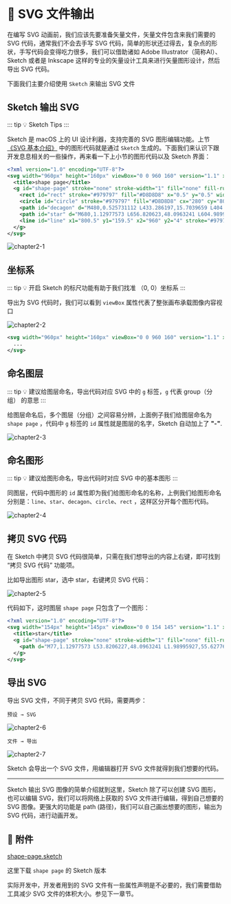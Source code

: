 # 📃 SVG 文件输出

在编写 SVG 动画前，我们应该先要准备矢量文件，矢量文件包含来我们需要的 SVG 代码，通常我们不会去手写 SVG 代码，简单的形状还过得去，复杂点的形状，手写代码会变得吃力很多，我们可以借助诸如 Adobe Illustrator（简称AI）、Sketch 或者是 Inkscape 这样的专业的矢量设计工具来进行矢量图形设计，然后导出 SVG 代码。

下面我们主要介绍使用 `Sketch` 来输出 SVG 文件

## Sketch 输出 SVG

::: tip
💡 Sketch Tips
:::

Sketch 是 macOS 上的 UI 设计利器，支持完善的 SVG 图形编辑功能。上节[《SVG 基本介绍》](chapter1.md) 中的图形代码就是通过 `Sketch` 生成的。下面我们来认识下跟开发息息相关的一些操作，再来看一下上小节的图形代码以及 Sketch 界面：

```xml
<?xml version="1.0" encoding="UTF-8"?>
<svg width="960px" height="160px" viewBox="0 0 960 160" version="1.1" xmlns="http://www.w3.org/2000/svg" xmlns:xlink="http://www.w3.org/1999/xlink">
  <title>shape page</title>
  <g id="shape-page" stroke="none" stroke-width="1" fill="none" fill-rule="evenodd">
    <rect id="rect" stroke="#979797" fill="#D8D8D8" x="0.5" y="0.5" width="159" height="159"></rect>
    <circle id="circle" stroke="#979797" fill="#D8D8D8" cx="280" cy="80" r="79.5"></circle>
    <path id="decagon" d="M480,0.525731112 L433.286197,15.7039659 L404.415479,55.4411003 L404.415479,104.5589 L433.286197,144.296034 L480,159.474269 L526.713803,144.296034 L555.584521,104.5589 L555.584521,55.4411003 L526.713803,15.7039659 L480,0.525731112 Z" stroke="#979797" fill="#D8D8D8"></path>
    <path id="star" d="M680,1.12977573 L656.820623,48.0963241 L604.989959,55.6277604 L642.49498,92.1861198 L633.641245,143.807352 L680,119.435112 L726.358755,143.807352 L717.50502,92.1861198 L755.010041,55.6277604 L703.179377,48.0963241 L680,1.12977573 Z" stroke="#979797" fill="#D8D8D8"></path>
    <line id="line" x1="800.5" y1="159.5" x2="960" y2="4" stroke="#979797" stroke-linecap="square"></line>
  </g>
</svg>
```

![chapter2-1](./public/chapter2-1.png)

## 坐标系

::: tip
💡 开启 Sketch 的标尺功能有助于我们找准 （0, 0）坐标系
:::

导出为 SVG 代码时，我们可以看到 `viewBox` 属性代表了整张画布承载图像内容视口

![chapter2-2](./public/chapter2-2.png)

```xml
<svg width="960px" height="160px" viewBox="0 0 960 160" version="1.1" xmlns="http://www.w3.org/2000/svg" xmlns:xlink="http://www.w3.org/1999/xlink">
  ...
</svg>
```

## 命名图层

::: tip
💡 建议给图层命名，导出代码对应 SVG 中的 `g` 标签，`g` 代表 group（分组） 的意思
:::

给图层命名后，多个图层（分组）之间容易分辨，上面例子我们给图层命名为 `shape page` ，代码中 `g` 标签的 `id` 属性就是图层的名字，Sketch 自动加上了 **"-"**.

![chapter2-3](./public/chapter2-3.png)

## 命名图形

::: tip
💡 建议给图形命名，导出代码时对应 SVG 中的基本图形
:::

同图层，代码中图形的 `id` 属性即为我们给图形命名的名称，上例我们给图形命名分别是：`line`、`star`、`decagon`、`circle`、`rect` ，这样区分开每个图形代码。

![chapter2-4](./public/chapter2-4.png)

## 拷贝 SVG 代码

在 Sketch 中拷贝 SVG 代码很简单，只需在我们想导出的内容上右键，即可找到 “拷贝 SVG 代码” 功能项。

比如导出图形 star，选中 star，右键拷贝 SVG 代码：

![chapter2-5](./public/chapter2-5.gif)

代码如下，这时图层 `shape page` 只包含了一个图形：

```xml
<?xml version="1.0" encoding="UTF-8"?>
<svg width="154px" height="145px" viewBox="0 0 154 145" version="1.1" xmlns="http://www.w3.org/2000/svg" xmlns:xlink="http://www.w3.org/1999/xlink">
  <title>star</title>
  <g id="shape-page" stroke="none" stroke-width="1" fill="none" fill-rule="evenodd">
    <path d="M77,1.12977573 L53.8206227,48.0963241 L1.98995927,55.6277604 L39.4949796,92.1861198 L30.6412453,143.807352 L77,119.435112 L123.358755,143.807352 L114.50502,92.1861198 L152.010041,55.6277604 L100.179377,48.0963241 L77,1.12977573 Z" id="star" stroke="#979797" fill="#D8D8D8"></path>
  </g>
</svg>
```

## 导出 SVG

导出 SVG 文件，不同于拷贝 SVG 代码，需要两步：

`预设 → SVG`

![chapter2-6](./public/chapter2-6.png)

`文件 → 导出`

![chapter2-7](./public/chapter2-7.png)

Sketch 会导出一个 SVG 文件，用编辑器打开 SVG 文件就得到我们想要的代码。

---

Sketch 输出 SVG 图像的简单介绍就到这里，Sketch 除了可以创建 SVG 图形，也可以编辑 SVG，我们可以将网络上获取的 SVG 文件进行编辑，得到自己想要的 SVG 图像。更强大的功能是 path (路径)，我们可以自己画出想要的图形，输出为 SVG 代码，进行动画开发。

## 📎 附件

[shape-page.sketch](https://github.com/xiaoluoboding/svg-animation-booklet/blob/main/docs/public/shape-page.sketch)

这里下载 `shape page` 的 Sketch 版本

实际开发中，开发者用到的 SVG 文件有一些属性声明是不必要的，我们需要借助工具减少 SVG 文件的体积大小。参见下一章节。
